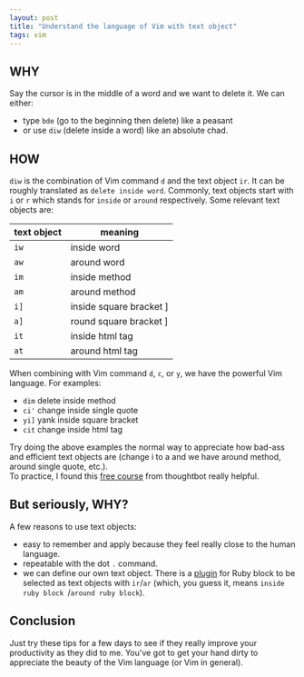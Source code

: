 ```yaml
---
layout: post
title: "Understand the language of Vim with text object"
tags: vim
---
```


## WHY

Say the cursor is in the middle of a word and we want to delete it. We can either:
- type `bde` (go to the beginning then delete) like a peasant
- or use `diw` (delete inside a word) like an absolute chad.

## HOW

`diw` is the combination of Vim command `d` and the text object `ir`.
It can be roughly translated as `delete inside word`.
Commonly, text objects start with `i` or `r` which stands for `inside` or `around` respectively.
Some relevant text objects are:

|text object| meaning|
--- | ---
|`iw`|inside word|
|`aw`|around word|
|`im`|inside method|
|`am`|around method|
|`i]`|inside square bracket ] |
|`a]`|round square bracket ] |
|`it`|inside html tag|
|`at`|around html tag|

When combining with Vim command `d`, `c`, or `y`, we have the powerful Vim language. For examples:
- `dim` delete inside method
- `ci'` change inside single quote
- `yi]` yank inside square bracket
- `cit` change inside html tag


Try doing the above examples the normal way to appreciate how bad-ass and efficient text objects are
(change i to a and we have around method, around single quote, etc.).  
To practice, I found this [free course](https://thoughtbot.com/upcase/navigating-ruby-files-with-vim) from thoughtbot really
helpful.

## But seriously, WHY?

A few reasons to use text objects:
- easy to remember and apply because they feel really close to  the human language.
- repeatable with the dot `.` command.
- we can define our own text object.
There is a [plugin](https://github.com/nelstrom/Vim-textobj-rubyblock) for Ruby block to be
selected as text objects with `ir`/`ar` (which, you guess it, means `inside ruby block `/`around ruby block`).


## Conclusion

Just try these tips for a few days to see if they really improve your productivity as they did to me.
You've got to get your hand dirty to appreciate the beauty of the Vim language (or Vim in general).
